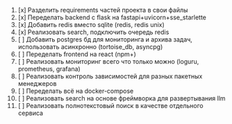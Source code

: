 1. [x] Разделить requirements частей проекта в свои файлы
2. [x] Переделать backend с flask на fastapi+uvicorn+sse_starlette
3. [x] Добавить redis вместо sqlite (redis, redis unix)
4. [x] Реализовать search, подключить очередь redis
5. [ ] Добавить postgres бд для мониторинга и архива задач, использовать асинхронно (tortoise_db, asyncpg)
6. [ ] Переделать frontend на react (npm+)
7. [ ] Реализовать мониторинг всего что только можно (loguru, prometheus, grafana)
8. [ ] Реализовать контроль зависимостей для разных пакетных менеджеров
9. [ ] Переделать всё на docker-compose
10. [ ] Реализовать search на основе фреймворка для развертывания llm
11. [ ] Реализовать полнотекстовый поиск в качестве отдельного сервиса
